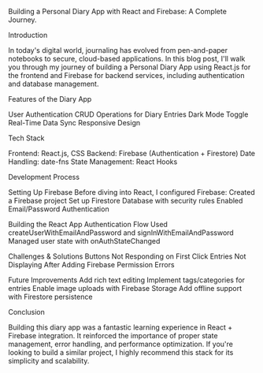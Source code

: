 Building a Personal Diary App with React and Firebase: A Complete Journey.

Introduction

In today's digital world, journaling has evolved from pen-and-paper notebooks to secure, cloud-based applications. In this blog post, I'll walk you through my journey of building a Personal Diary App using React.js for the frontend and Firebase for backend services, including authentication and database management.

Features of the Diary App

User Authentication
CRUD Operations for Diary Entries
Dark Mode Toggle
Real-Time Data Sync
Responsive Design

Tech Stack

Frontend: React.js, CSS
Backend: Firebase (Authentication + Firestore)
Date Handling: date-fns
State Management: React Hooks 

Development Process

Setting Up Firebase
Before diving into React, I configured Firebase:
Created a Firebase project
Set up Firestore Database with security rules
Enabled Email/Password Authentication

Building the React App
Authentication Flow
Used createUserWithEmailAndPassword and signInWithEmailAndPassword
Managed user state with onAuthStateChanged

Challenges & Solutions
Buttons Not Responding on First Click
Entries Not Displaying After Adding
Firebase Permission Errors

Future Improvements
 Add rich text editing
Implement tags/categories for entries
Enable image uploads with Firebase Storage
Add offline support with Firestore persistence

Conclusion

Building this diary app was a fantastic learning experience in React + Firebase integration. It reinforced the importance of proper state management, error handling, and performance optimization.
If you're looking to build a similar project, I highly recommend this stack for its simplicity and scalability.